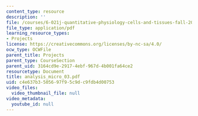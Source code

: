 ```yaml
---
content_type: resource
description: ''
file: /courses/6-021j-quantitative-physiology-cells-and-tissues-fall-2004/c4e637b3505697f95c9dc9fdb4d00753_analysis_micro_03.pdf
file_type: application/pdf
learning_resource_types:
- Projects
license: https://creativecommons.org/licenses/by-nc-sa/4.0/
ocw_type: OCWFile
parent_title: Projects
parent_type: CourseSection
parent_uid: 3164cd9e-2917-4ebf-967d-4b001fa64ce2
resourcetype: Document
title: analysis_micro_03.pdf
uid: c4e637b3-5056-97f9-5c9d-c9fdb4d00753
video_files:
  video_thumbnail_file: null
video_metadata:
  youtube_id: null
---
```


